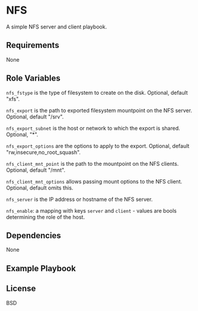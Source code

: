 NFS
=========

A simple NFS server and client playbook.

Requirements
------------

None

Role Variables
--------------

`nfs_fstype` is the type of filesystem to create on the disk. Optional, default "xfs".

`nfs_export` is the path to exported filesystem mountpoint on the NFS server. Optional, default "/srv".

`nfs_export_subnet` is the host or network to which the export is shared. Optional, "*".

`nfs_export_options` are the options to apply to the export. Optional, default "rw,insecure,no_root_squash".

`nfs_client_mnt_point` is the path to the mountpoint on the NFS clients. Optional, default "/mnt".

`nfs_client_mnt_options` allows passing mount options to the NFS client. Optional, default omits this.

`nfs_server` is the IP address or hostname of the NFS server.

`nfs_enable`: a mapping with keys `server` and `client` - values are bools determining the role of the host.

Dependencies
------------

None

Example Playbook
----------------


License
-------

BSD

